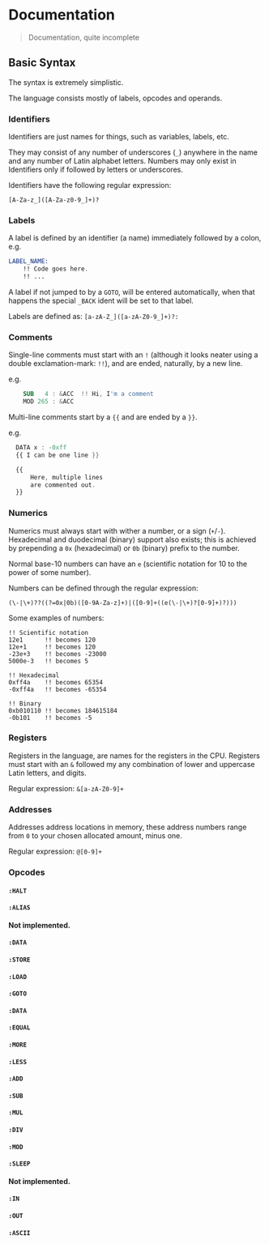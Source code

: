# Documentation
> Documentation, quite incomplete

## Basic Syntax
The syntax is extremely simplistic.

The language consists mostly of labels, opcodes and operands.

### Identifiers
Identifiers are just names for things, such as variables, labels, etc.

They may consist of any number of underscores (`_`) anywhere in the name and any number of Latin alphabet letters. Numbers may only exist in Identifiers only if followed by letters or underscores.

Identifiers have the following regular expression:

`[A-Za-z_]([A-Za-z0-9_]+)?`

### Labels
A label is defined by an identifier (a name) immediately followed by a colon, e.g.
```nasm
LABEL_NAME:
    !! Code goes here.
    !! ...
```
A label if not jumped to by a `GOTO`, will be entered automatically, when that happens the special `_BACK` ident will be set to that label.

Labels are defined as: `[a-zA-Z_]([a-zA-Z0-9_]+)?:`

### Comments
Single-line comments must start with an `!` (although it looks neater using a double exclamation-mark: `!!`), and are ended, naturally, by a new line.

e.g.
```nasm
    SUB   4 : &ACC  !! Hi, I'm a comment
    MOD 265 : &ACC
```

Multi-line comments start by a `{{` and are ended by a `}}`.

e.g.
```nasm
  DATA x : -0xff
  {{ I can be one line }}

  {{
      Here, multiple lines
      are commented out.
  }}
```

### Numerics
Numerics must always start with wither a number, or a sign (`+`/`-`). Hexadecimal and duodecimal (binary) support also exists; this is achieved by prepending a `0x` (hexadecimal) or `0b` (binary) prefix to the number.

Normal base-10 numbers can have an `e` (scientific notation for 10 to the power of some number).

Numbers can be defined through the regular expression:
```
(\-|\+)??((?=0x|0b)([0-9A-Za-z]+)|([0-9]+((e(\-|\+)?[0-9]+)?)))
```

Some examples of numbers:
```
!! Scientific notation
12e1      !! becomes 120
12e+1     !! becomes 120
-23e+3    !! becomes -23000
5000e-3   !! becomes 5

!! Hexadecimal
0xff4a    !! becomes 65354
-0xff4a   !! becomes -65354

!! Binary
0xb010110 !! becomes 184615184
-0b101    !! becomes -5
```

### Registers
Registers in the language, are names for the registers in the CPU. Registers must start with an `&` followed my any combination of lower and uppercase Latin letters, and digits.

Regular expression: `&[a-zA-Z0-9]+`

### Addresses
Addresses address locations in memory, these address numbers range from `0` to your chosen allocated amount, minus one.

Regular expression: `@[0-9]+`

### Opcodes
#### `:HALT`
#### `:ALIAS`
  **Not implemented.**
#### `:DATA`
#### `:STORE`
#### `:LOAD`
#### `:GOTO`
#### `:DATA`
#### `:EQUAL`
#### `:MORE`
#### `:LESS`
#### `:ADD`
#### `:SUB`
#### `:MUL`
#### `:DIV`
#### `:MOD`
#### `:SLEEP`
  **Not implemented.**
#### `:IN`
#### `:OUT`
#### `:ASCII`
